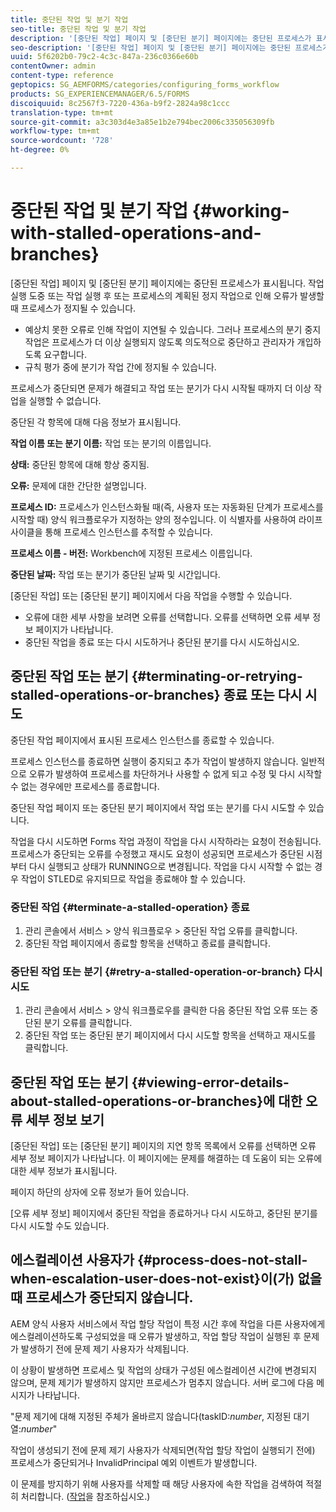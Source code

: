 ```yaml
---
title: 중단된 작업 및 분기 작업
seo-title: 중단된 작업 및 분기 작업
description: '[중단된 작업] 페이지 및 [중단된 분기] 페이지에는 중단된 프로세스가 표시됩니다.'
seo-description: '[중단된 작업] 페이지 및 [중단된 분기] 페이지에는 중단된 프로세스가 표시됩니다.'
uuid: 5f6202b0-79c2-4c3c-847a-236c0366e60b
contentOwner: admin
content-type: reference
geptopics: SG_AEMFORMS/categories/configuring_forms_workflow
products: SG_EXPERIENCEMANAGER/6.5/FORMS
discoiquuid: 8c2567f3-7220-436a-b9f2-2824a98c1ccc
translation-type: tm+mt
source-git-commit: a3c303d4e3a85e1b2e794bec2006c335056309fb
workflow-type: tm+mt
source-wordcount: '728'
ht-degree: 0%

---
```



# 중단된 작업 및 분기 작업 {#working-with-stalled-operations-and-branches}

[중단된 작업] 페이지 및 [중단된 분기] 페이지에는 중단된 프로세스가 표시됩니다. 작업 실행 도중 또는 작업 실행 후 또는 프로세스의 계획된 정지 작업으로 인해 오류가 발생할 때 프로세스가 정지될 수 있습니다.

* 예상치 못한 오류로 인해 작업이 지연될 수 있습니다. 그러나 프로세스의 분기 중지 작업은 프로세스가 더 이상 실행되지 않도록 의도적으로 중단하고 관리자가 개입하도록 요구합니다.
* 규칙 평가 중에 분기가 작업 간에 정지될 수 있습니다.

프로세스가 중단되면 문제가 해결되고 작업 또는 분기가 다시 시작될 때까지 더 이상 작업을 실행할 수 없습니다.

중단된 각 항목에 대해 다음 정보가 표시됩니다.

**작업 이름 또는 분기 이름:** 작업 또는 분기의 이름입니다.

**상태:** 중단된 항목에 대해 항상 중지됨.

**오류:** 문제에 대한 간단한 설명입니다.

**프로세스 ID:** 프로세스가 인스턴스화될 때(즉, 사용자 또는 자동화된 단계가 프로세스를 시작할 때) 양식 워크플로우가 지정하는 양의 정수입니다. 이 식별자를 사용하여 라이프 사이클을 통해 프로세스 인스턴스를 추적할 수 있습니다.

**프로세스 이름 - 버전:** Workbench에 지정된 프로세스 이름입니다.

**중단된 날짜:** 작업 또는 분기가 중단된 날짜 및 시간입니다.

[중단된 작업] 또는 [중단된 분기] 페이지에서 다음 작업을 수행할 수 있습니다.

* 오류에 대한 세부 사항을 보려면 오류를 선택합니다. 오류를 선택하면 오류 세부 정보 페이지가 나타납니다.
* 중단된 작업을 종료 또는 다시 시도하거나 중단된 분기를 다시 시도하십시오.

## 중단된 작업 또는 분기 {#terminating-or-retrying-stalled-operations-or-branches} 종료 또는 다시 시도

중단된 작업 페이지에서 표시된 프로세스 인스턴스를 종료할 수 있습니다.

프로세스 인스턴스를 종료하면 실행이 중지되고 추가 작업이 발생하지 않습니다. 일반적으로 오류가 발생하여 프로세스를 차단하거나 사용할 수 없게 되고 수정 및 다시 시작할 수 없는 경우에만 프로세스를 종료합니다.

중단된 작업 페이지 또는 중단된 분기 페이지에서 작업 또는 분기를 다시 시도할 수 있습니다.

작업을 다시 시도하면 Forms 작업 과정이 작업을 다시 시작하라는 요청이 전송됩니다. 프로세스가 중단되는 오류를 수정했고 재시도 요청이 성공되면 프로세스가 중단된 시점부터 다시 실행되고 상태가 RUNNING으로 변경됩니다. 작업을 다시 시작할 수 없는 경우 작업이 STLED로 유지되므로 작업을 종료해야 할 수 있습니다.

### 중단된 작업 {#terminate-a-stalled-operation} 종료

1. 관리 콘솔에서 서비스 > 양식 워크플로우 > 중단된 작업 오류를 클릭합니다.
1. 중단된 작업 페이지에서 종료할 항목을 선택하고 종료를 클릭합니다.

### 중단된 작업 또는 분기 {#retry-a-stalled-operation-or-branch} 다시 시도

1. 관리 콘솔에서 서비스 > 양식 워크플로우를 클릭한 다음 중단된 작업 오류 또는 중단된 분기 오류를 클릭합니다.
1. 중단된 작업 또는 중단된 분기 페이지에서 다시 시도할 항목을 선택하고 재시도를 클릭합니다.

## 중단된 작업 또는 분기 {#viewing-error-details-about-stalled-operations-or-branches}에 대한 오류 세부 정보 보기

[중단된 작업] 또는 [중단된 분기] 페이지의 지연 항목 목록에서 오류를 선택하면 오류 세부 정보 페이지가 나타납니다. 이 페이지에는 문제를 해결하는 데 도움이 되는 오류에 대한 세부 정보가 표시됩니다.

페이지 하단의 상자에 오류 정보가 들어 있습니다.

[오류 세부 정보] 페이지에서 중단된 작업을 종료하거나 다시 시도하고, 중단된 분기를 다시 시도할 수도 있습니다.

## 에스컬레이션 사용자가 {#process-does-not-stall-when-escalation-user-does-not-exist}이(가) 없을 때 프로세스가 중단되지 않습니다.

AEM 양식 사용자 서비스에서 작업 할당 작업이 특정 시간 후에 작업을 다른 사용자에게 에스컬레이션하도록 구성되었을 때 오류가 발생하고, 작업 할당 작업이 실행된 후 문제가 발생하기 전에 문제 제기 사용자가 삭제됩니다.

이 상황이 발생하면 프로세스 및 작업의 상태가 구성된 에스컬레이션 시간에 변경되지 않으며, 문제 제기가 발생하지 않지만 프로세스가 멈추지 않습니다. 서버 로그에 다음 메시지가 나타납니다.

&quot;문제 제기에 대해 지정된 주체가 올바르지 않습니다(taskID:*number*, 지정된 대기열:*number*&quot;

작업이 생성되기 전에 문제 제기 사용자가 삭제되면(작업 할당 작업이 실행되기 전에) 프로세스가 중단되거나 InvalidPrincipal 예외 이벤트가 발생합니다.

이 문제를 방지하기 위해 사용자를 삭제할 때 해당 사용자에 속한 작업을 검색하여 적절히 처리합니다. ([작업](/help/forms/using/admin-help/tasks.md#working-with-tasks)을 참조하십시오.)
